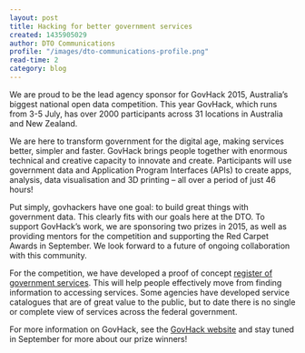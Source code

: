 ```yaml
---
layout: post
title: Hacking for better government services
created: 1435905029
author: DTO Communications
profile: "/images/dto-communications-profile.png"
read-time: 2
category: blog
---
```

We are proud to be the lead agency sponsor for GovHack 2015, Australia’s biggest national open data competition. This year GovHack, which runs from 3-5 July, has over 2000 participants across 31 locations in Australia and New Zealand. 

We are here to transform government for the digital age, making services better, simpler and faster. GovHack brings people together with enormous technical and creative capacity to innovate and create. Participants will use government data and Application Program Interfaces (APIs) to create apps, analysis, data visualisation and 3D printing – all over a period of just 46 hours!

Put simply, govhackers have one goal: to build great things with government data. This clearly fits with our goals here at the DTO. To support GovHack’s work, we are sponsoring two prizes in 2015, as well as providing mentors for the competition and supporting the Red Carpet Awards in September. We look forward to a future of ongoing collaboration with this community.

For the competition, we have developed a proof of concept [register of government services](https://www.dto.gov.au/blog/making-government-discoverable/). This will help people effectively move from finding information to accessing services. Some agencies have developed service catalogues that are of great value to the public, but to date there is no single or complete view of services across the federal government.

For more information on GovHack, see the [GovHack website](https://www.govhack.org/) and stay tuned in September for more about our prize winners!
